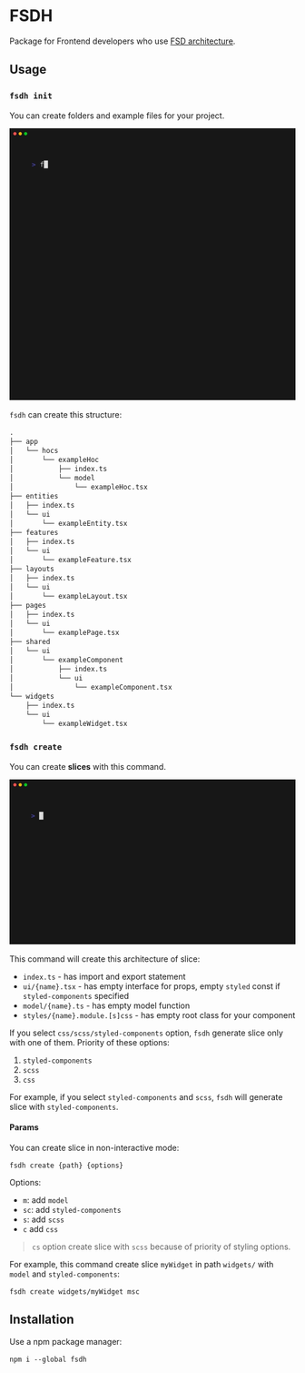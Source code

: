 # FSDH 

Package for Frontend developers who use [FSD architecture](https://feature-sliced.design/).

## Usage

### `fsdh init`

You can create folders and example files for your project.

![init.gif](doc/images/overview/init.gif?raw=true)

`fsdh` can create this structure:
```
.
├── app
│   └── hocs
│       └── exampleHoc
│           ├── index.ts
│           └── model
│               └── exampleHoc.tsx
├── entities
│   ├── index.ts
│   └── ui
│       └── exampleEntity.tsx
├── features
│   ├── index.ts
│   └── ui
│       └── exampleFeature.tsx
├── layouts
│   ├── index.ts
│   └── ui
│       └── exampleLayout.tsx
├── pages
│   ├── index.ts
│   └── ui
│       └── examplePage.tsx
├── shared
│   └── ui
│       └── exampleComponent
│           ├── index.ts
│           └── ui
│               └── exampleComponent.tsx
└── widgets
    ├── index.ts
    └── ui
        └── exampleWidget.tsx
```

### `fsdh create`

You can create **slices** with this command. 

![create.gif](doc/images/overview/create.gif?raw=true)

This command will create this architecture of slice: 

* `index.ts` - has import and export statement 
* `ui/{name}.tsx` - has empty interface for props, empty `styled` const if `styled-components` specified
* `model/{name}.ts` - has empty model function
* `styles/{name}.module.[s]css` - has empty root class for your component

If you select `css/scss/styled-components` option, `fsdh` generate slice only with one of them. Priority of these options: 
1. `styled-components`
2. `scss`
3. `css`

For example, if you select `styled-components` and `scss`, `fsdh` will generate slice with `styled-components`.

#### Params

You can create slice in non-interactive mode:

```
fsdh create {path} {options}
```

Options: 
* `m`: add `model`
* `sc`: add `styled-components`
* `s`: add `scss`
* `c` add `css`

> `cs` option create slice with `scss` because of priority of styling options.

For example, this command create slice `myWidget` in path `widgets/` with `model` and `styled-components`: 

```
fsdh create widgets/myWidget msc
```

## Installation 

Use a npm package manager: 

```
npm i --global fsdh
```